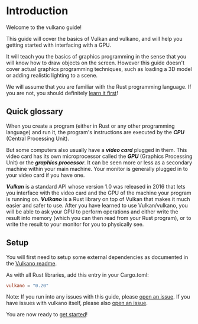 # Introduction

Welcome to the vulkano guide!

This guide will cover the basics of Vulkan and vulkano, and will help you getting started with
interfacing with a GPU.

It will teach you the basics of graphics programming in the sense that you will know how
to draw objects on the screen. However this guide doesn't cover actual graphics programming
techniques, such as loading a 3D model or adding realistic lighting to a scene.

We will assume that you are familiar with the Rust programming language. If you are not,
you should definitely [learn it first](https://www.rust-lang.org/documentation.html)!

## Quick glossary

When you create a program (either in Rust or any other programming language) and run it, the
program's instructions are executed by the ***CPU*** (Central Processing Unit).

But some computers also usually have a ***video card*** plugged in them. This video card has its
own microprocessor called the ***GPU*** (Graphics Processing Unit) or the ***graphics processor***.
It can be seen more or less as a secondary machine within your main machine. Your monitor is
generally plugged in to your video card if you have one.

***Vulkan*** is a standard API whose version 1.0 was released in 2016 that lets you interface with
the video card and the GPU of the machine your program is running on. ***Vulkano*** is a Rust
library on top of Vulkan that makes it much easier and safer to use. After you have learned to
use Vulkan/vulkano, you will be able to ask your GPU to perform operations and either write the
result into memory (which you can then read from your Rust program), or to write the result to your
monitor for you to physically see.

## Setup

You will first need to setup some external dependencies as documented in the [Vulkano readme](https://github.com/vulkano-rs/vulkano/blob/master/README.md#setup).

As with all Rust libraries, add this entry in your Cargo.toml:

```toml
vulkano = "0.20"
```

Note: If you run into any issues with this guide, please [open an issue](https://github.com/vulkano-rs/vulkano-www/issues).
If you have issues with vulkano itself, please also [open an issue](https://github.com/vulkano-rs/vulkano/issues).

You are now ready to [get started](/guide/initialization)!
